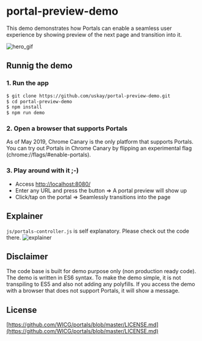 # portal-preview-demo
This demo demonstrates how Portals can enable a seamless user experience by showing preview of the next page and transition into it.

![hero_gif](https://cdn.glitch.com/98449704-33d8-49b2-88f2-aa6d2aeba5d3%2Fpreview-demo_1.gif?1556561067109)

## Runnig the demo
### 1. Run the app
```bash
$ git clone https://github.com/uskay/portal-preview-demo.git
$ cd portal-preview-demo
$ npm install
$ npm run demo
```

### 2. Open a browser that supports Portals
As of May 2019, Chrome Canary is the only platform that supports Portals. You can try out Portals in Chrome Canary by flipping an experimental flag (chrome://flags/#enable-portals).

### 3. Play around with it ;-)
- Access [http://localhost:8080/](http://localhost:8080/)
- Enter any URL and press the button => A portal preview will show up
- Click/tap on the portal => Seamlessly transitions into the page

## Explainer
`js/portals-controller.js` is self explanatory. Please check out the code there.
![explainer](https://cdn.glitch.com/98449704-33d8-49b2-88f2-aa6d2aeba5d3%2FScreen%20Shot%202019-04-30%20at%2003.16.51.png?1556561829018)

## Disclaimer
The code base is built for demo purpose only (non production ready code). The demo is written in ES6 syntax. To make the demo simple, it is not transpiling to ES5 and also not adding any polyfills. If you access the demo with a browser that does not support Portals, it will show a message.
<br/>
## License
[https://github.com/WICG/portals/blob/master/LICENSE.md](https://github.com/WICG/portals/blob/master/LICENSE.md)